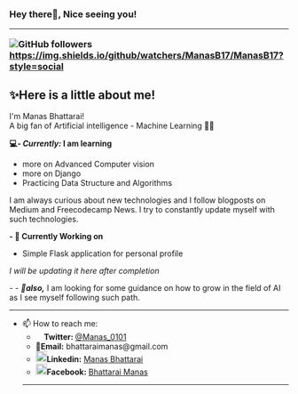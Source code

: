 ### Hey there👋, Nice seeing you!<hr>   <right>![GitHub followers](https://img.shields.io/github/followers/ManasB17?style=social) https://img.shields.io/github/watchers/ManasB17/ManasB17?style=social</right>

## ✨Here is a little about me!
              
I'm Manas Bhattarai!  
A big fan of Artificial intelligence - Machine Learning 🧑‍💻
<!-- <p align="center"><img src="https://img.icons8.com/external-flaticons-lineal-color-flat-icons/344/external-programmer-mobile-app-development-flaticons-lineal-color-flat-icons.png" alt="Avatar" width= 200px height= 200px></p> -->

<b>💻<i>- Currently:</i> I am learning</b> <ul>
<li>more on Advanced Computer vision
<li>more on Django
<li>Practicing Data Structure and Algorithms
</ul>
I am always curious about new technologies and I follow blogposts on Medium and Freecodecamp News. 
I try to constantly update myself with such technologies. 

<b>- 🔭 Currently Working on</b>

<ul><li>Simple Flask application for personal profile</li></ul>
<i>I will be updating it here after completion </i>

<i>- - 👯<b>also,</b></i> I am looking for some guidance on how to grow in the field of AI as I see myself following such path. <br><hr>

- 📫 How to reach me:
    <ul><li><B><img src="https://img.icons8.com/color/344/twitter--v1.png" height = 15px width=15px>Twitter: </b><a href="https://twitter.com/Manas_0101">@Manas_0101</a>
    <li><b>📧Email:</b> bhattaraimanas@gmail.com
    <li><b><img src="https://img.icons8.com/color/344/linkedin-circled--v1.png" height= 20px width= 20px>Linkedin:</b> <a href ="https://www.linkedin.com/in/manas-bhattarai-10a988192/">Manas Bhattarai</a>
    <li><b><img src="https://img.icons8.com/fluency/344/facebook-new.png" height=20px width=20px>Facebook:</b> <a href ="https://www.facebook.com/manash.17/">Bhattarai Manas</a>
<hr>

<!--       <script src="https://platform.linkedin.com/badges/js/profile.js" async defer type="text/javascript"></script>
      
      <div class="badge-base LI-profile-badge" data-locale="en_US" data-size="medium" data-theme="dark" data-type="VERTICAL" data-vanity="manas-bhattarai-10a988192" data-version="v1"><a class="badge-base__link LI-simple-link" href="https://np.linkedin.com/in/manas-bhattarai-10a988192?trk=profile-badge">Manas Bhattarai</a></div> -->
              
<!--
**ManasB17/ManasB17** is a ✨ _special_ ✨ repository because its `README.md` (this file) appears on your GitHub profile.

Here are some ideas to get you started:

- 🔭 I’m currently working on ...
- 🌱 I’m currently learning ...
- 👯 I’m looking to collaborate on ...
- 🤔 I’m looking for help with ...
- 💬 Ask me about ...
- 📫 How to reach me: ...
- 😄 Pronouns: ...
- ⚡ Fun fact: ...
-->
